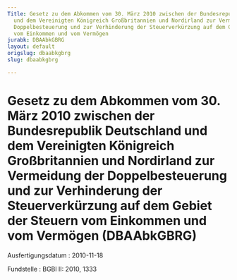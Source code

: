 ```yaml
---
Title: Gesetz zu dem Abkommen vom 30. März 2010 zwischen der Bundesrepublik Deutschland
  und dem Vereinigten Königreich Großbritannien und Nordirland zur Vermeidung der
  Doppelbesteuerung und zur Verhinderung der Steuerverkürzung auf dem Gebiet der Steuern
  vom Einkommen und vom Vermögen
jurabk: DBAAbkGBRG
layout: default
origslug: dbaabkgbrg
slug: dbaabkgbrg

---
```


# Gesetz zu dem Abkommen vom 30. März 2010 zwischen der Bundesrepublik Deutschland und dem Vereinigten Königreich Großbritannien und Nordirland zur Vermeidung der Doppelbesteuerung und zur Verhinderung der Steuerverkürzung auf dem Gebiet der Steuern vom Einkommen und vom Vermögen (DBAAbkGBRG)

Ausfertigungsdatum
:   2010-11-18

Fundstelle
:   BGBl II: 2010, 1333

